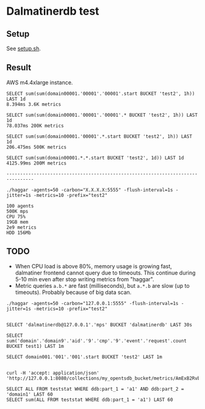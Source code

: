 # Dalmatinerdb test

## Setup

See [setup.sh](./ddb-setup/setup.sh).

## Result

AWS m4.4xlarge instance.

```
SELECT sum(sum(domain00001.'00001'.'00001'.start BUCKET 'test2', 1h)) LAST 1d
8.394ms 3.6K metrics

SELECT sum(sum(domain00001.'00001'.'00001'.* BUCKET 'test2', 1h)) LAST 1d
78.037ms 200K metrics

SELECT sum(sum(domain00001.'00001'.*.start BUCKET 'test2', 1h)) LAST 1d
206.475ms 500K metrics

SELECT sum(sum(domain00001.*.*.start BUCKET 'test2', 1d)) LAST 1d
4125.99ms 200M metrics

--------------------------------------------------------------------------------

./haggar -agents=50 -carbon="X.X.X.X:5555" -flush-interval=1s -jitter=1s -metrics=10 -prefix="test2"

100 agents
500K mps
CPU 75%
19GB mem
2e9 metrics
HDD 156Mb
```

## TODO

- When CPU load is above 80%, memory usage is growing fast, dalmatiner frontend
  cannot query due to timeouts. This continue during 5-10 min even after stop
  writing metrics from "haggar".
- Metric queries `a.b.*` are fast (milliseconds), but `a.*.b` are slow
  (up to timeouts). Probably because of big data scan.

```
./haggar -agents=50 -carbon="127.0.0.1:5555" -flush-interval=1s -jitter=1s -metrics=10 -prefix="test2"


SELECT 'dalmatinerdb@127.0.0.1'.'mps' BUCKET 'dalmatinerdb' LAST 30s

SELECT sum('domain'.'domain9'.'aid'.'9'.'cmp'.'9'.'event'.'request'.count BUCKET test1) LAST 1m

SELECT domain001.'001'.'001'.start BUCKET 'test2' LAST 1m


curl -H 'accept: application/json' 'http://127.0.0.1:8080/collections/my_opentsdb_bucket/metrics/AmExB2RvbWFpbjABMAEwCGNvbXBsZXRl/namespaces//tags'

SELECT ALL FROM teststat WHERE ddb:part_1 = 'a1' AND ddb:part_2 = 'domain1' LAST 60
SELECT sum(ALL FROM teststat WHERE ddb:part_1 = 'a1') LAST 60
```

